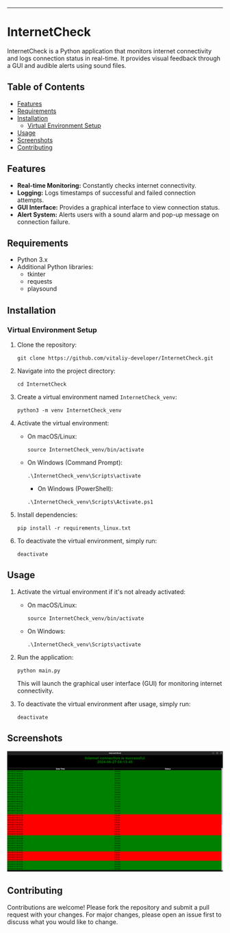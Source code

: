 ---

# InternetCheck

InternetCheck is a Python application that monitors internet connectivity and logs connection status in real-time. It provides visual feedback through a GUI and audible alerts using sound files.

## Table of Contents
- [Features](#features)
- [Requirements](#requirements)
- [Installation](#installation)
  - [Virtual Environment Setup](#virtual-environment-setup)
- [Usage](#usage)
- [Screenshots](#screenshots)
- [Contributing](#contributing)

## Features
- **Real-time Monitoring:** Constantly checks internet connectivity.
- **Logging:** Logs timestamps of successful and failed connection attempts.
- **GUI Interface:** Provides a graphical interface to view connection status.
- **Alert System:** Alerts users with a sound alarm and pop-up message on connection failure.

## Requirements
- Python 3.x
- Additional Python libraries:
  - tkinter
  - requests
  - playsound

## Installation

### Virtual Environment Setup

1. Clone the repository:
   ```
   git clone https://github.com/vitaliy-developer/InternetCheck.git
   ```
   
2. Navigate into the project directory:
   ```
   cd InternetCheck
   ```
   
3. Create a virtual environment named `InternetCheck_venv`:
   ```
   python3 -m venv InternetCheck_venv
   ```
   
4. Activate the virtual environment:
   - On macOS/Linux:
     ```
     source InternetCheck_venv/bin/activate
     ```
   - On Windows (Command Prompt):
     ```
     .\InternetCheck_venv\Scripts\activate
     ```
     - On Windows (PowerShell):
     ```
     .\InternetCheck_venv\Scripts\Activate.ps1
     ```

5. Install dependencies:
   ```
   pip install -r requirements_linux.txt
   ```

6. To deactivate the virtual environment, simply run:
   ```
   deactivate
   ```

## Usage
1. Activate the virtual environment if it's not already activated:
   - On macOS/Linux:
     ```
     source InternetCheck_venv/bin/activate
     ```
   - On Windows:
     ```
     .\InternetCheck_venv\Scripts\activate
     ```
     
2. Run the application:
   ```
   python main.py
   ```
   This will launch the graphical user interface (GUI) for monitoring internet connectivity.

3. To deactivate the virtual environment after usage, simply run:
   ```
   deactivate
   ```

## Screenshots
![alt text](https://github.com/vitaliy-developer/InternetCheck/blob/main/image.png)

## Contributing
Contributions are welcome! Please fork the repository and submit a pull request with your changes. For major changes, please open an issue first to discuss what you would like to change.

